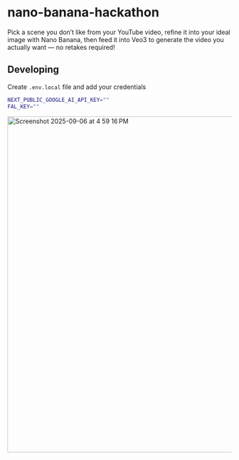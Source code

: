 # nano-banana-hackathon

Pick a scene you don’t like from your YouTube video, refine it into your ideal image with Nano Banana, then feed it into Veo3 to generate the video you actually want — no retakes required!

## Developing

Create `.env.local` file and add your credentials

```sh
NEXT_PUBLIC_GOOGLE_AI_API_KEY=""
FAL_KEY=""
```

<img width="1456" height="755" alt="Screenshot 2025-09-06 at 4 59 16 PM" src="https://github.com/user-attachments/assets/420ae539-cd3e-4926-a091-a5627dfee8cd" />
